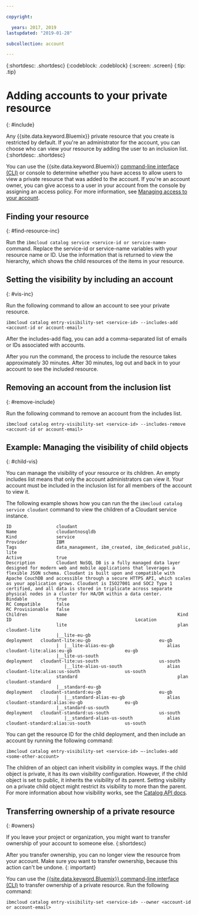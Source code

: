 ```yaml
---

copyright:

  years: 2017, 2019
lastupdated: "2019-01-28"

subcollection: account

---
```


{:shortdesc: .shortdesc}
{:codeblock: .codeblock}
{:screen: .screen}
{:tip: .tip}

# Adding accounts to your private resource
{: #include}

Any {{site.data.keyword.Bluemix}} private resource that you create is restricted by default. If you're an administrator for the account, you can choose who can view your resource by adding the user to an inclusion list.
{:shortdesc: .shortdesc}

You can use the {{site.data.keyword.Bluemix}} [command-line interface (CLI)](/docs/cli/reference/ibmcloud?topic=cloud-cli-ibmcloud_cli) or console to determine whether you have access to allow users to view a private resource that was added to the account. If you're an account owner, you can give access to a user in your account from the console by assigning an access policy. For more information, see [Managing access to your account](/docs/account?topic=account-find-access).

## Finding your resource
{: #find-resource-inc}

Run the `ibmcloud catalog service <service-id or service-name>` command. Replace the service-id or service-name variables with your resource name or ID. Use the information that is returned to view the hierarchy, which shows the child resources of the items in your resource.

## Setting the visibility by including an account
{: #vis-inc}

Run the following command to allow an account to see your private resource.

`ibmcloud catalog entry-visibility-set <service-id> --includes-add <account-id or account-email>`

After the includes-add flag, you can add a comma-separated list of emails or IDs associated with accounts.

After you run the command, the process to include the resource takes approximately 30 minutes. After 30 minutes, log out and back in to your account to see the included resource.

## Removing an account from the inclusion list
{: #remove-include}

Run the following command to remove an account from the includes list.

`ibmcloud catalog entry-visibility-set <service-id> --includes-remove <account-id or account-email>`

## Example: Managing the visibility of child objects
{: #child-vis}

You can manage the visibility of your resource or its children. An empty includes list means that only the account administrators can view it. Your account must be included in the inclusion list for all members of the account to view it.

The following example shows how you can run the the `ibmcloud catalog service cloudant` command to view the children of a Cloudant service instance.

```
ID                 cloudant
Name               cloudantnosqldb
Kind               service
Provider           IBM
Tags               data_management, ibm_created, ibm_dedicated_public, lite
Active             true
Description        Cloudant NoSQL DB is a fully managed data layer designed for modern web and mobile applications that leverages a flexible JSON schema. Cloudant is built upon and compatible with Apache CouchDB and accessible through a secure HTTPS API, which scales as your application grows. Cloudant is ISO27001 and SOC2 Type 1 certified, and all data is stored in triplicate across separate physical nodes in a cluster for HA/DR within a data center.
Bindable           true
RC Compatible      false
RC Provisionable   false
Children           Name                                          Kind         ID                                               Location
                   lite                                          plan         cloudant-lite
                   |__lite-eu-gb                             deployment   cloudant-lite:eu-gb                          eu-gb
                   |  |__lite-alias-eu-gb                    alias        cloudant-lite:alias:eu-gb                    eu-gb
                   |__lite-us-south                          deployment   cloudant-lite:us-south                       us-south
                      |__lite-alias-us-south                 alias        cloudant-lite:alias:us-south                 us-south
                   standard                                      plan         cloudant-standard
                   |__standard-eu-gb                         deployment   cloudant-standard:eu-gb                      eu-gb
                   |  |__standard-alias-eu-gb                alias        cloudant-standard:alias:eu-gb                eu-gb
                   |__standard-us-south                      deployment   cloudant-standard:us-south                   us-south
                      |__standard-alias-us-south             alias        cloudant-standard:alias:us-south             us-south
```

You can get the resource ID for the child deployment, and then include an account by running the following command:

`ibmcloud catalog entry-visibility-set <service-id> —-includes-add <some-other-account>`

The children of an object can inherit visibility in complex ways. If the child object is private, it has its own visibility configuration. However, if the child object is set to public, it inherits the visibility of its parent. Setting visibility on a private child object might restrict its visibility to more than the parent. For more information about how visibility works, see the [Catalog API docs](https://{DomainName}/apidocs/globalcatalog).

## Transferring ownership of a private resource
{: #owners}

If you leave your project or organization, you might want to transfer ownership of your account to someone else.
{:shortdesc}

After you transfer ownership, you can no longer view the resource from your account. Make sure you want to transfer ownership, because this action can't be undone.
{: important}

You can use the [{{site.data.keyword.Bluemix}} command-line interface (CLI)](/docs/cli/reference/ibmcloud?topic=cloud-cli-ibmcloud_cli) to transfer ownership of a private resource. Run the following command:

`ibmcloud catalog entry-visibility-set <service-id> --owner <account-id or account-email>`
